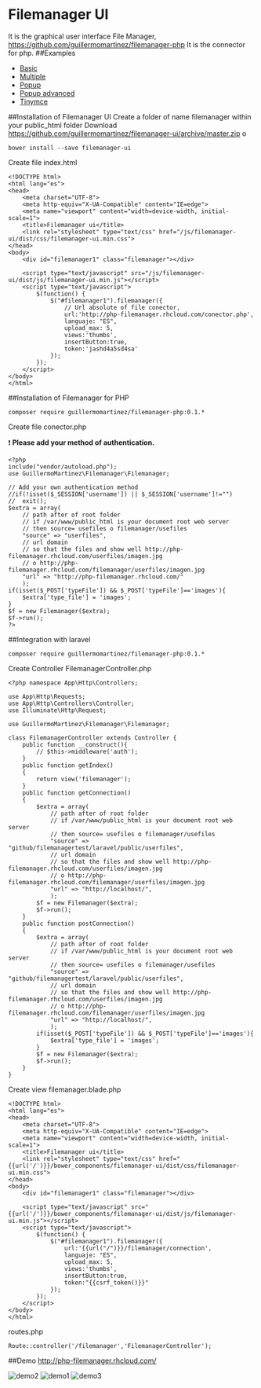 # Filemanager UI
It is the graphical user interface File Manager, https://github.com/guillermomartinez/filemanager-php It is the connector for php.
##Examples
* [Basic](http://php-filemanager.rhcloud.com/examples/basic.html)
* [Multiple](http://php-filemanager.rhcloud.com/examples/basic.html)
* [Popup](http://php-filemanager.rhcloud.com/examples/popup.html)
* [Popup advanced](http://php-filemanager.rhcloud.com/examples/popup_advanced.html)
* [Tinymce](http://php-filemanager.rhcloud.com/examples/tinymce.html)


##Installation of Filemanager UI
Create a folder of name filemanager within your public_html folder
Download https://github.com/guillermomartinez/filemanager-ui/archive/master.zip
o
```
bower install --save filemanager-ui
```

Create file index.html
```
<!DOCTYPE html>
<html lang="es">
<head>
	<meta charset="UTF-8">
	<meta http-equiv="X-UA-Compatible" content="IE=edge">
	<meta name="viewport" content="width=device-width, initial-scale=1">
	<title>Filemanager ui</title>
	<link rel="stylesheet" type="text/css" href="/js/filemanager-ui/dist/css/filemanager-ui.min.css">
</head>
<body>
	<div id="filemanager1" class="filemanager"></div>	
	
	<script type="text/javascript" src="/js/filemanager-ui/dist/js/filemanager-ui.min.js"></script>	
	<script type="text/javascript">
		$(function() {
			$("#filemanager1").filemanager({
				// Url absolute of file conector,
				url:'http://php-filemanager.rhcloud.com/conector.php',
				languaje: "ES",
				upload_max: 5,
				views:'thumbs',
				insertButton:true,
				token:'jashd4a5sd4sa'
			});
		});
	</script>
</body>
</html>
```

##Installation of Filemanager for PHP

```
composer require guillermomartinez/filemanager-php:0.1.*
```

Create file conector.php

:exclamation: **Please add your method of authentication.**
```
<?php
include("vendor/autoload.php");
use GuillermoMartinez\Filemanager\Filemanager;

// Add your own authentication method
//if(!isset($_SESSION['username']) || $_SESSION['username']!="")
//	exit();
$extra = array(
	// path after of root folder
	// if /var/www/public_html is your document root web server
	// then source= usefiles o filemanager/usefiles
	"source" => "userfiles",
	// url domain
	// so that the files and show well http://php-filemanager.rhcloud.com/userfiles/imagen.jpg
	// o http://php-filemanager.rhcloud.com/filemanager/userfiles/imagen.jpg
	"url" => "http://php-filemanager.rhcloud.com/"
	);
if(isset($_POST['typeFile']) && $_POST['typeFile']=='images'){
	$extra['type_file'] = 'images';
}
$f = new Filemanager($extra);
$f->run();
?>
```

##Integration with laravel
```
composer require guillermomartinez/filemanager-php:0.1.*
```

Create Controller FilemanagerController.php
```
<?php namespace App\Http\Controllers;

use App\Http\Requests;
use App\Http\Controllers\Controller;
use Illuminate\Http\Request;

use GuillermoMartinez\Filemanager\Filemanager;

class FilemanagerController extends Controller {
	public function __construct(){
		// $this->middleware('auth');
	}
	public function getIndex()
	{
		return view('filemanager');
	}
	public function getConnection()
	{
		$extra = array(
		    // path after of root folder
		    // if /var/www/public_html is your document root web server
		    // then source= usefiles o filemanager/usefiles
		    "source" => "github/filemanagertest/laravel/public/userfiles",
		    // url domain
		    // so that the files and show well http://php-filemanager.rhcloud.com/userfiles/imagen.jpg
		    // o http://php-filemanager.rhcloud.com/filemanager/userfiles/imagen.jpg
		    "url" => "http://localhost/",
		    );						
		$f = new Filemanager($extra);
		$f->run();
	}
	public function postConnection()
	{
		$extra = array(
		    // path after of root folder
		    // if /var/www/public_html is your document root web server
		    // then source= usefiles o filemanager/usefiles
		    "source" => "github/filemanagertest/laravel/public/userfiles",
		    // url domain
		    // so that the files and show well http://php-filemanager.rhcloud.com/userfiles/imagen.jpg
		    // o http://php-filemanager.rhcloud.com/filemanager/userfiles/imagen.jpg
		    "url" => "http://localhost/",
		    );
		if(isset($_POST['typeFile']) && $_POST['typeFile']=='images'){
		    $extra['type_file'] = 'images';
		}
		$f = new Filemanager($extra);
		$f->run();
	}
}
```
Create view filemanager.blade.php
```
<!DOCTYPE html>
<html lang="es">
<head>
    <meta charset="UTF-8">
    <meta http-equiv="X-UA-Compatible" content="IE=edge">
    <meta name="viewport" content="width=device-width, initial-scale=1">
    <title>Filemanager ui</title>
    <link rel="stylesheet" type="text/css" href="{{url('/')}}/bower_components/filemanager-ui/dist/css/filemanager-ui.min.css">
</head>
<body>
    <div id="filemanager1" class="filemanager"></div>   

    <script type="text/javascript" src="{{url('/')}}/bower_components/filemanager-ui/dist/js/filemanager-ui.min.js"></script>   
    <script type="text/javascript">
        $(function() {
            $("#filemanager1").filemanager({
                url:'{{url("/")}}/filemanager/connection',
                languaje: "ES",
                upload_max: 5,
                views:'thumbs',
                insertButton:true,
                token:"{{csrf_token()}}"
            });
        });
    </script>
</body>
</html>
```

routes.php
```
Route::controller('/filemanager','FilemanagerController');
```

##Demo
http://php-filemanager.rhcloud.com/

![demo2](https://cloud.githubusercontent.com/assets/5642429/8630887/aec46114-2731-11e5-9a7b-907127d77891.jpg)
![demo1](https://cloud.githubusercontent.com/assets/5642429/8630885/ae7e7122-2731-11e5-88bb-b8fd2f5ae9a5.jpg)
![demo3](https://cloud.githubusercontent.com/assets/5642429/8630886/aeaa1b7e-2731-11e5-9097-cafeefba1aea.jpg)
